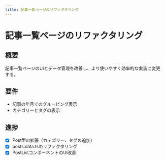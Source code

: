 ```yaml
---
title: 記事一覧ページのリファクタリング
---
```


# 記事一覧ページのリファクタリング

## 概要
記事一覧ページのUIとデータ管理を改善し、より使いやすく効率的な実装に変更する。

## 要件
- 記事の年月でのグルーピング表示
- カテゴリーとタグの表示

## 進捗
- [x] Post型の拡張（カテゴリー、タグの追加）
- [x] posts.data.tsのリファクタリング
- [x] PostListコンポーネントのUI改善